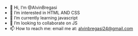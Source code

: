 - 👋 Hi, I’m @AlvinBregasi
- 👀 I’m interested in HTML AND CSS
- 🌱 I’m currently learning javascript
- 💞️ I’m looking to collaborate on JS
- 📫 How to reach me: email me at: alvinbregasi24@gmail.com

<!---
AlvinBregasi/AlvinBregasi is a ✨ special ✨ repository because its `README.md` (this file) appears on your GitHub profile.
You can click the Preview link to take a look at your changes.
--->
